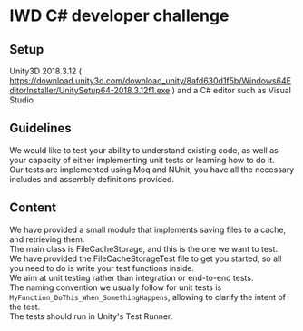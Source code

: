 # IWD C# developer challenge

## Setup

Unity3D 2018.3.12 ( https://download.unity3d.com/download_unity/8afd630d1f5b/Windows64EditorInstaller/UnitySetup64-2018.3.12f1.exe ) and a C# editor such as Visual Studio

## Guidelines

We would like to test your ability to understand existing code, as well as your capacity of either implementing unit tests or learning how to do it. \
Our tests are implemented using Moq and NUnit, you have all the necessary includes and assembly definitions provided. 

## Content

We have provided a small module that implements saving files to a cache, and retrieving them. \
The main class is FileCacheStorage, and this is the one we want to test. \
We have provided the FileCacheStorageTest file to get you started, so all you need to do is write your test functions inside. \
We aim at unit testing rather than integration or end-to-end tests. \
The naming convention we usually follow for unit tests is `MyFunction_DoThis_When_SomethingHappens`, allowing to clarify the intent of the test. \
The tests should run in Unity's Test Runner.
